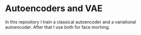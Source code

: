 # Autoencoders and VAE

In this repository I train a classical autoencoder and a variational autoencoder. After that I use both for face morhing.
